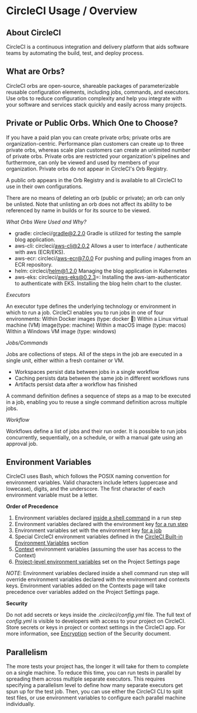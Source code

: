 # CircleCI Usage / Overview

## About CircleCI
CircleCI is a continuous integration and delivery platform that aids software teams by automating the build, test, and deploy process.

## What are Orbs? 
CircleCI orbs are open-source, shareable packages of parameterizable reusable configuration elements, including jobs, commands, and executors. Use orbs to reduce configuration complexity and help you integrate with your software and services stack quickly and easily across many projects.

## Private or Public Orbs. Which One to Choose?
If you have a paid plan you can create private orbs; private orbs are organization-centric. Performance plan customers can create up to three private orbs, whereas scale plan customers can create an unlimited number of private orbs. Private orbs are restricted your organization's pipelines and furthermore, can only be viewed and used by members of your organization. Private
orbs do not appear in CircleCI's Orb Registry.

A public orb appears in the Orb Registry and is available to all CircleCI to use in their own configurations.

There are no means of deleting an orb (public or private); an orb can only be unlisted. Note that unlisting an orb does not affect its ability to be referenced by name in builds or for its source to be viewed. 

*What Orbs Were Used and Why?*

* gradle: circleci/gradle@2.2.0
Gradle is utilized for testing the sample blog application.
* aws-cli: circleci/aws-cli@2.0.2
Allows a user to interface / authenticate with aws (ECR/EKS).
* aws-ecr: circleci/aws-ecr@7.0.0
For pushing and pulling images from an ECR repository.
* helm: circleci/helm@1.2.0
Managing the blog application in Kubernetes
* aws-eks: circleci/aws-eks@0.2.3=:
Installing the aws-iam-authenticator to authenticate with EKS. Installing the blog helm chart to the cluster.

*Executors*

An executor type defines the underlying technology or environment in which to run a job. CircleCI enables you to run jobs in one of four environments:
Within Docker images (type: docker 🐳) 
Within a Linux virtual machine (VM) image(type: machine)
Within a macOS image (type: macos)
Within a Windows VM image (type: windows)
	
*Jobs/Commands*

Jobs are collections of steps. All of the steps in the job are executed in a single unit, either within a fresh container or VM.
* Workspaces persist data between jobs in a single workflow
* Caching persists data between the same job in different workflows runs
* Artifacts persist data after a workflow has finished

A command definition defines a sequence of steps as a map to be executed in a job, enabling you to reuse a single command definition across multiple jobs.

*Workflow*

Workflows define a list of jobs and their run order. It is possible to run jobs concurrently, sequentially, on a schedule, or with a manual gate using an approval job.

## Environment Variables

CircleCI uses Bash, which follows the POSIX naming convention for environment variables. Valid characters include letters (uppercase and lowecase), digits, and the underscore. The first character of each environment variable must be a letter.

**Order of Precedence**

1. Environment variables declared [inside a shell command](https://circleci.com/docs/2.0/env-vars/?utm_medium=SEM&utm_source=gnb&utm_campaign=SEM-gb-DSA-Eng-uscan&utm_content=&utm_term=dynamicSearch-&gclid=CjwKCAjwwqaGBhBKEiwAMk-FtP2pJHZDeyiG2fVZvPpKvY22atmSQshCc4kODA2RV4uXxVwm_-iKZxoCr40QAvD_BwE#setting-an-environment-variable-in-a-shell-command) in a run step
2. Environment variables declared with the environment key [for a run step](https://circleci.com/docs/2.0/env-vars/?utm_medium=SEM&utm_source=gnb&utm_campaign=SEM-gb-DSA-Eng-uscan&utm_content=&utm_term=dynamicSearch-&gclid=CjwKCAjwwqaGBhBKEiwAMk-FtP2pJHZDeyiG2fVZvPpKvY22atmSQshCc4kODA2RV4uXxVwm_-iKZxoCr40QAvD_BwE#setting-an-environment-variable-in-a-step)
3. Environment variables set with the environment key [for a job](https://circleci.com/docs/2.0/env-vars/?utm_medium=SEM&utm_source=gnb&utm_campaign=SEM-gb-DSA-Eng-uscan&utm_content=&utm_term=dynamicSearch-&gclid=CjwKCAjwwqaGBhBKEiwAMk-FtP2pJHZDeyiG2fVZvPpKvY22atmSQshCc4kODA2RV4uXxVwm_-iKZxoCr40QAvD_BwE#setting-an-environment-variable-in-a-job)
4. Special CircleCI environment variables defined in the [CircleCI Built-in Environment Variables](https://circleci.com/docs/2.0/env-vars/?utm_medium=SEM&utm_source=gnb&utm_campaign=SEM-gb-DSA-Eng-uscan&utm_content=&utm_term=dynamicSearch-&gclid=CjwKCAjwwqaGBhBKEiwAMk-FtP2pJHZDeyiG2fVZvPpKvY22atmSQshCc4kODA2RV4uXxVwm_-iKZxoCr40QAvD_BwE#built-in-environment-variables) section
5. [Context](https://circleci.com/docs/2.0/contexts/) environment variables (assuming the user has access to the Context) 
6. [Project-level environment variables](https://circleci.com/docs/2.0/env-vars/?utm_medium=SEM&utm_source=gnb&utm_campaign=SEM-gb-DSA-Eng-uscan&utm_content=&utm_term=dynamicSearch-&gclid=CjwKCAjwwqaGBhBKEiwAMk-FtP2pJHZDeyiG2fVZvPpKvY22atmSQshCc4kODA2RV4uXxVwm_-iKZxoCr40QAvD_BwE#setting-an-environment-variable-in-a-project) set on the Project Settings page

*NOTE*: Environment variables declared inside a shell command run step will override environment variables declared with the environment and contexts keys. Environment variables added on the Contexts page will take precedence over variables added on the Project Settings page.

**Security**

Do not add secrets or keys inside the *.circleci/config.yml* file. The full text of *config.yml* is visible to developers with access to your project on CircleCI. Store secrets or keys in project or context settings in the CircleCI app. For more information, see [Encryption](https://circleci.com/docs/2.0/security/#encryption) section of the Security document.

## Parallelism

The more tests your project has, the longer it will take for them to complete on a single machine. To reduce this time, you can run tests in parallel by spreading them across multiple separate executors. This requires specifying a parallelism level to define how many separate executors get spun up for the test job. Then, you can use either the CircleCI CLI to split test files, or use environment variables to configure each parallel machine individually.
